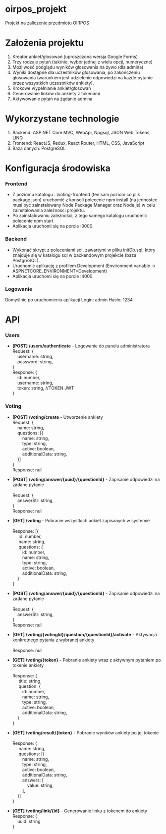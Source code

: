 # oirpos_projekt
Projekt na zaliczenie przedmiotu OIRPOS

# Założenia projektu

1. Kreator ankiet/głosowań (uproszczona wersja Google Forms)
2. Trzy rodzaje pytań (tak/nie, wybór jednej z wielu opcji, numeryczne)
3. Możliwość podglądu wyników głosowania na żywo (dla admina)
4. Wyniki dostępne dla uczestników głosowania, po zakończeniu głosowania (warunkiem jest udzielenie odpowiedzi na każde pytanie przez wszystkich uczestników ankiety).
5. Krokowe wypełnianie ankiet/głosowań
6. Generowanie linków do ankiety z tokenami
7. Aktywowanie pytań na żądanie admina

# Wykorzystane technologie
1. Backend: ASP.NET Core MVC, WebApi, Npgsql, JSON Web Tokens, LINQ
2. Frontend: ReactJS, Redux, React Router, HTML, CSS, JavaScript
3. Baza danych: PostgreSQL

# Konfiguracja środowiska
### Frontend
 - Z poziomu katalogu ..\voting-frontend (ten sam poziom co plik package.json) uruchomić z konsoli polecenie npm install (na jednostce musi być zainstalowany Node Package Manager oraz Node.js) w celu zainstalowania zależności projektu.
 - Po zainstalowaniu zależności, z tego samego katalogu uruchomić polecenie npm start
 - Aplikacja uruchomi się na porcie :3000.

### Backend

 - Wykonać skrypt z poleceniami sql, zawartymi w pliku initDb.sql, który znajduje się w katalogu sql w backendowym projekcie (baza PostgreSQL).
 - Uruchomić aplikację z profilem Development (Environment variable -> ASPNETCORE_ENVIRONMENT=Development)
 - Aplikacja uruchomi się na porcie :4000.

### Logowanie
Domyślnie po uruchomieniu aplikacji
Login: admin
Hasło: 1234

# API

### Users

 - **[POST] /users/authenticate** - Logowanie do panelu administratora<br />
 Request: {<br />
&nbsp;&nbsp;&nbsp;&nbsp;username: string,<br />
&nbsp;&nbsp;&nbsp;&nbsp;password: string,<br />
 }<br />
 Response: {<br />
&nbsp;&nbsp;&nbsp;&nbsp;id: number,<br />
&nbsp;&nbsp;&nbsp;&nbsp;username: string,<br />
&nbsp;&nbsp;&nbsp;&nbsp;token: string, //TOKEN JWT<br />
 }

### Voting
 - **[POST] /voting/create** - Utworzenie ankiety<br />
 Request: {<br />
&nbsp;&nbsp;&nbsp;&nbsp;name: string,<br />
&nbsp;&nbsp;&nbsp;&nbsp;questions: [{<br />
 &nbsp;&nbsp;&nbsp;&nbsp;&nbsp;&nbsp;&nbsp;&nbsp;name: string,<br />
 &nbsp;&nbsp;&nbsp;&nbsp;&nbsp;&nbsp;&nbsp;&nbsp;type: string,<br />
 &nbsp;&nbsp;&nbsp;&nbsp;&nbsp;&nbsp;&nbsp;&nbsp;active: boolean,<br />
 &nbsp;&nbsp;&nbsp;&nbsp;&nbsp;&nbsp;&nbsp;&nbsp;additionalData: string,<br />
 &nbsp;&nbsp;&nbsp;&nbsp;}]<br />
 }<br />
 Response: null<br />

 - **[POST] /voting/answer/{uuid}/{questionId}** - Zapisanie odpowiedzi na zadane pytanie<br />
 &nbsp;<br />
 Request: {<br />
&nbsp;&nbsp;&nbsp;&nbsp;answerStr: string,<br />
 }<br />
 Response: null<br />

 - **[GET] /voting** - Pobranie wszystkich ankiet zapisanych w systemie<br />
 &nbsp;<br />
 Response: [{<br />
	&nbsp;&nbsp;&nbsp;&nbsp; id: number,<br />
	 &nbsp;&nbsp;&nbsp;&nbsp; name: string,<br />
	 &nbsp;&nbsp;&nbsp;&nbsp; questions: {<br />
	  &nbsp;&nbsp;&nbsp;&nbsp;&nbsp;&nbsp;&nbsp;&nbsp;id: number,<br />
 &nbsp;&nbsp;&nbsp;&nbsp;&nbsp;&nbsp;&nbsp;&nbsp;name: string,<br />
 &nbsp;&nbsp;&nbsp;&nbsp;&nbsp;&nbsp;&nbsp;&nbsp;type: string,<br />
 &nbsp;&nbsp;&nbsp;&nbsp;&nbsp;&nbsp;&nbsp;&nbsp;active: boolean,<br />
 &nbsp;&nbsp;&nbsp;&nbsp;&nbsp;&nbsp;&nbsp;&nbsp;additionalData: string,<br />
 &nbsp;&nbsp;&nbsp;&nbsp;}<br />
 ]

 - **[POST] /voting/answer/{uuid}/{questionId}** - Zapisanie odpowiedzi na zadane pytanie<br />
 &nbsp;<br />
 Request: {<br />
&nbsp;&nbsp;&nbsp;&nbsp;answerStr: string,<br />
 }<br />
 Response: null

 - **[GET] /voting/{votingId}/question/{questionId}/activate** - Aktywacja konkretnego pytania z wybranej ankiety<br />
 &nbsp;<br />
 Response: null

 - **[GET] /voting/{token}** - Pobranie ankiety wraz z aktywnym pytaniem po tokenie ankiety<br />
 &nbsp;<br />
  Response: {<br />
	&nbsp;&nbsp;&nbsp;&nbsp; title: string,<br />
	 &nbsp;&nbsp;&nbsp;&nbsp; question: {<br />
	  &nbsp;&nbsp;&nbsp;&nbsp;&nbsp;&nbsp;&nbsp;&nbsp;id: number,<br />
 &nbsp;&nbsp;&nbsp;&nbsp;&nbsp;&nbsp;&nbsp;&nbsp;name: string,<br />
 &nbsp;&nbsp;&nbsp;&nbsp;&nbsp;&nbsp;&nbsp;&nbsp;type: string,<br />
 &nbsp;&nbsp;&nbsp;&nbsp;&nbsp;&nbsp;&nbsp;&nbsp;active: boolean,<br />
 &nbsp;&nbsp;&nbsp;&nbsp;&nbsp;&nbsp;&nbsp;&nbsp;additionalData: string,<br />
 &nbsp;&nbsp;&nbsp;&nbsp;}<br />
 }

 - **[GET] /voting/result/{token}** - Pobranie wyników ankiety po jej tokenie<br />
 &nbsp;<br />
  Response: {<br />
	&nbsp;&nbsp;&nbsp;&nbsp; name: string,<br />
	 &nbsp;&nbsp;&nbsp;&nbsp; questions: [{<br />
 &nbsp;&nbsp;&nbsp;&nbsp;&nbsp;&nbsp;&nbsp;&nbsp;name: string,<br />
 &nbsp;&nbsp;&nbsp;&nbsp;&nbsp;&nbsp;&nbsp;&nbsp;type: string,<br />
 &nbsp;&nbsp;&nbsp;&nbsp;&nbsp;&nbsp;&nbsp;&nbsp;active: boolean,<br />
 &nbsp;&nbsp;&nbsp;&nbsp;&nbsp;&nbsp;&nbsp;&nbsp;additionalData: string,<br />
  &nbsp;&nbsp;&nbsp;&nbsp;&nbsp;&nbsp;&nbsp;&nbsp;answers: [<br />
  &nbsp;&nbsp;&nbsp;&nbsp;&nbsp;&nbsp;&nbsp;&nbsp;&nbsp;&nbsp;&nbsp;&nbsp;value: string,<br />
  &nbsp;&nbsp;&nbsp;&nbsp;&nbsp;&nbsp;&nbsp;&nbsp;],<br />
 &nbsp;&nbsp;&nbsp;&nbsp;}]<br />
 }


 - **[GET] /voting/link/{id}** - Generowanie linku z tokenem do ankiety
 &nbsp;<br />
  Response: {<br />
	&nbsp;&nbsp;&nbsp;&nbsp;uuid: string<br />
 }